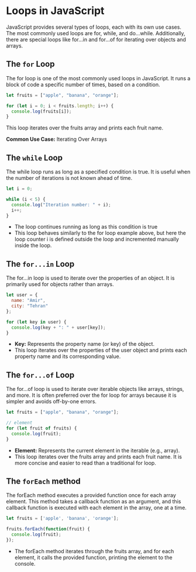 # Loops in JavaScript

JavaScript provides several types of loops, each with its own use cases. The most commonly used loops are for, while,
and do...while. Additionally, there are special loops like for...in and for...of for iterating over objects and arrays.

## The `for` Loop

The for loop is one of the most commonly used loops in JavaScript. It runs a block of code a specific number of times,
based on a condition.

```js
let fruits = ["apple", "banana", "orange"];

for (let i = 0; i < fruits.length; i++) {
  console.log(fruits[i]);
}
```

This loop iterates over the fruits array and prints each fruit name.

**Common Use Case:** Iterating Over Arrays

## The `while` Loop

The while loop runs as long as a specified condition is true. It is useful when the number of iterations is not known
ahead of time.

```js
let i = 0;

while (i < 5) {
  console.log("Iteration number: " + i);
  i++;
}
```

* The loop continues running as long as this condition is true
* This loop behaves similarly to the for loop example above, but here the loop counter i is defined outside the loop and
  incremented manually inside the loop.

## The `for...in` Loop

The for...in loop is used to iterate over the properties of an object. It is primarily used for objects rather than
arrays.

```js
let user = {
  name: "Amir",
  city: "Tehran"
};

for (let key in user) {
  console.log(key + ": " + user[key]);
}
```

* **Key:** Represents the property name (or key) of the object.
* This loop iterates over the properties of the user object and prints each property name and its corresponding value.

## The `for...of` Loop

The for...of loop is used to iterate over iterable objects like arrays, strings, and more. It is often preferred over
the for loop for arrays because it is simpler and avoids off-by-one errors.

```js
let fruits = ["apple", "banana", "orange"];

// element
for (let fruit of fruits) {
  console.log(fruit);
}
```

* **Element:** Represents the current element in the iterable (e.g., array).
* This loop iterates over the fruits array and prints each fruit name. It is more concise and easier to read than a
  traditional for loop.

## The `forEach` method

The forEach method executes a provided function once for each array element. This method takes a callback function as an
argument, and this callback function is executed with each element in the array, one at a time.

```js
let fruits = ['apple', 'banana', 'orange'];

fruits.forEach(function(fruit) {
  console.log(fruit);
});
```

* The forEach method iterates through the fruits array, and for each element, it calls the provided function, printing
  the element to the console.
